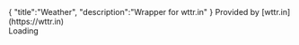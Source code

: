 <steelsky>
{
  "title":"Weather",
  "description":"Wrapper for wttr.in"
}
</steelsky>
Provided by [wttr.in](https://wttr.in)

<div id="demo">Loading</div>
<!-- <div id="demo2">Loading</div> -->
<script>
var xhttp = new XMLHttpRequest();
xhttp.onreadystatechange = function() {
    if (this.readyState == 4 && this.status == 200) {
       // Typical action to be performed when the document is ready:
       document.getElementById("demo").innerHTML = xhttp.responseText;
    }
};
xhttp.open("GET", "https://wttr.in?m", true);
xhttp.send();
// var xhttp2 = new XMLHttpRequest();
// xhttp2.onreadystatechange = function() {
//     if (this.readyState == 4 && this.status == 200) {
//        // Typical action to be performed when the document is ready:
//        document.getElementById("demo2").innerHTML = xhttp2.responseText;
//     }
// };
// xhttp2.open("GET", "https://v2.wttr.in?m", true);
// xhttp2.send();
</script>